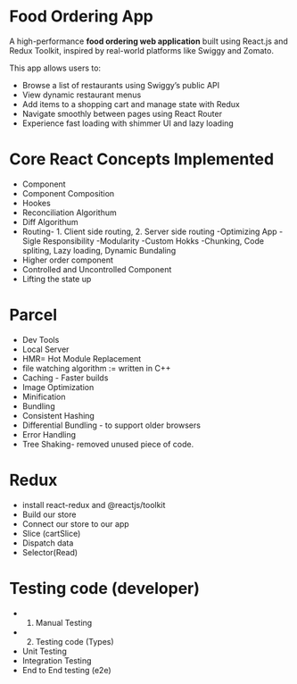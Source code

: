 # Food Ordering App

A high-performance **food ordering web application** built using React.js and Redux Toolkit, inspired by real-world platforms like Swiggy and Zomato.

This app allows users to:

- Browse a list of restaurants using Swiggy’s public API
- View dynamic restaurant menus
- Add items to a shopping cart and manage state with Redux
- Navigate smoothly between pages using React Router
- Experience fast loading with shimmer UI and lazy loading

# Core React Concepts Implemented

- Component
- Component Composition
- Hookes
- Reconciliation Algorithum
- Diff Algorithum
- Routing- 1. Client side routing, 2. Server side routing
  -Optimizing App
  -Sigle Responsibility
  -Modularity
  -Custom Hokks
  -Chunking, Code spliting, Lazy loading, Dynamic Bundaling
- Higher order component
- Controlled and Uncontrolled Component
- Lifting the state up

# Parcel

- Dev Tools
- Local Server
- HMR= Hot Module Replacement
- file watching algorithm := written in C++
- Caching - Faster builds
- Image Optimization
- Minification
- Bundling
- Consistent Hashing
- Differential Bundling - to support older browsers
- Error Handling
- Tree Shaking- removed unused piece of code.

# Redux

- install react-redux and @reactjs/toolkit
- Build our store
- Connect our store to our app
- Slice (cartSlice)
- Dispatch data
- Selector(Read)

# Testing code (developer)

- 1. Manual Testing
- 2. Testing code (Types)
- Unit Testing
- Integration Testing
- End to End testing (e2e)
